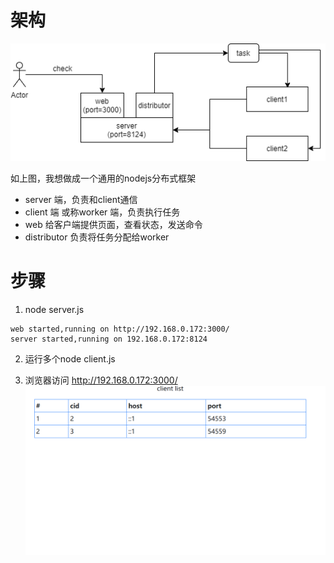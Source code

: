 # 架构

![wukong 架构图](wukong-flow.png)

如上图，我想做成一个通用的nodejs分布式框架

- server 端，负责和client通信
- client 端 或称worker 端，负责执行任务
- web 给客户端提供页面，查看状态，发送命令
- distributor 负责将任务分配给worker


# 步骤
1. node server.js
```
web started,running on http://192.168.0.172:3000/
server started,running on 192.168.0.172:8124
```
2. 运行多个node client.js

3. 浏览器访问 http://192.168.0.172:3000/
![页面](web-page.png)

